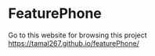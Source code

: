 # FeaturePhone
Go to this website for browsing this project https://tamal267.github.io/featurePhone/
